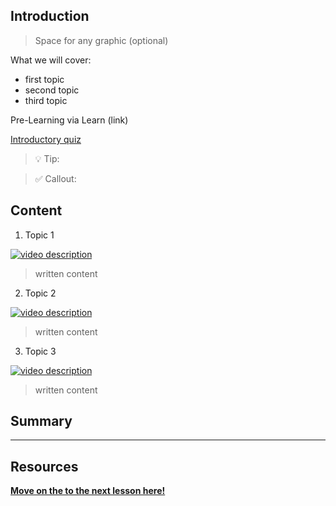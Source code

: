## Introduction

> Space for any graphic (optional)

What we will cover: 

- first topic
- second topic
- third topic

Pre-Learning via Learn (link)

[Introductory quiz](https://zealous-pebble-06ae2440f.azurestaticapps.net)

> 💡 Tip:

> ✅ Callout: 

## Content

1. Topic 1

[![video description](./images/screenshot.png)](https://youtube.com/link-here "video description")

> written content

2. Topic 2

[![video description](./images/screenshot.png)](https://youtube.com/link-here "video description")

> written content

3. Topic 3

[![video description](./images/screenshot.png)](https://youtube.com/link-here "video description")

> written content

## Summary

---

## Resources


[**Move on the to the next lesson here!**](../../6-Successful-Pitch/3.Pitch-Deck-Tips/README.md) 
